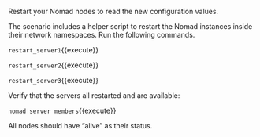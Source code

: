 Restart your Nomad nodes to read the new configuration values.

The scenario includes a helper script to restart the Nomad instances inside
their network namespaces. Run the following commands.

`restart_server1`{{execute}}

`restart_server2`{{execute}}

`restart_server3`{{execute}}

Verify that the servers all restarted and are available:

`nomad server members`{{execute}}

All nodes should have “alive” as their status.
